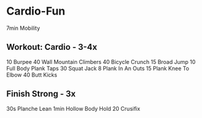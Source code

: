 # Cardio-Fun

7min  Mobility

## Workout: Cardio - 3-4x

10  Burpee
40  Wall Mountain Climbers
40  Bicycle Crunch
15  Broad Jump
10  Full Body Plank Taps
30  Squat Jack
8   Plank In An Outs
15  Plank Knee To Elbow
40  Butt Kicks

## Finish Strong - 3x

30s   Planche Lean
1min  Hollow Body Hold
20    Crusifix
